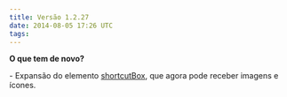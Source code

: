 ```yaml
---
title: Versão 1.2.27
date: 2014-08-05 17:26 UTC
tags:
---
```


**O que tem de novo?**

\- Expansão do elemento [shortcutBox](http://locaweb.github.io/locawebstyle-v1/manual/elementos#shortcutImage), que agora pode receber imagens e ícones. 
